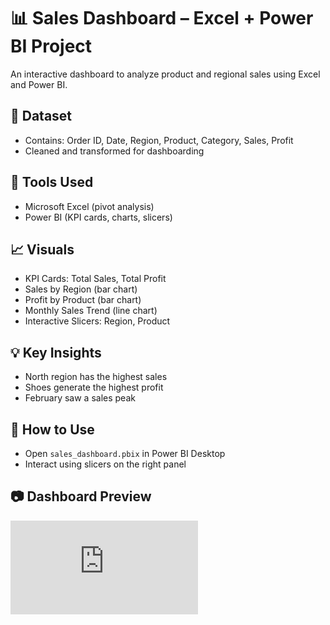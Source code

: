 # 📊 Sales Dashboard – Excel + Power BI Project

An interactive dashboard to analyze product and regional sales using Excel and Power BI.

## 📁 Dataset
- Contains: Order ID, Date, Region, Product, Category, Sales, Profit
- Cleaned and transformed for dashboarding

## 🔧 Tools Used
- Microsoft Excel (pivot analysis)
- Power BI (KPI cards, charts, slicers)

## 📈 Visuals
- KPI Cards: Total Sales, Total Profit
- Sales by Region (bar chart)
- Profit by Product (bar chart)
- Monthly Sales Trend (line chart)
- Interactive Slicers: Region, Product

## 💡 Key Insights
- North region has the highest sales
- Shoes generate the highest profit
- February saw a sales peak

## 📌 How to Use
- Open `sales_dashboard.pbix` in Power BI Desktop
- Interact using slicers on the right panel
  
## 📷 Dashboard Preview
![Dashboard Screenshot](https://github.com/navaneethprem/sales-dashboard-project-Power-Bi/blob/main/sales_dashboard_preview.pdf)

